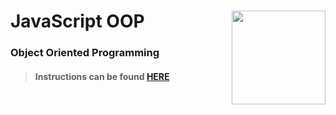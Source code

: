 # JavaScript OOP <img align="right" src="https://github.com/Learning-Fuze/prototypes_fi_part1/blob/assets/assets/images/logos/LF_LOGO.png?raw=true" width="150">
### Object Oriented Programming

>#### Instructions can be found <a href="http://learning-fuze.github.io/prototypes_fi_part1/#/JS-OOP" target="_blank">HERE</a>
